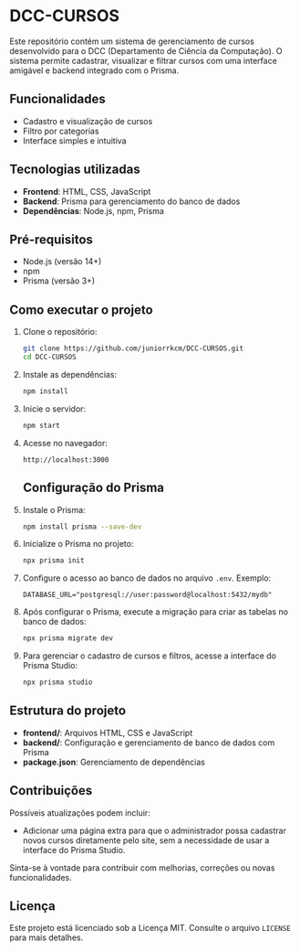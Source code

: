 # DCC-CURSOS

Este repositório contém um sistema de gerenciamento de cursos desenvolvido para o DCC (Departamento de Ciência da Computação). O sistema permite cadastrar, visualizar e filtrar cursos com uma interface amigável e backend integrado com o Prisma.

## Funcionalidades

- Cadastro e visualização de cursos
- Filtro por categorias
- Interface simples e intuitiva

## Tecnologias utilizadas

- **Frontend**: HTML, CSS, JavaScript
- **Backend**: Prisma para gerenciamento do banco de dados
- **Dependências**: Node.js, npm, Prisma

## Pré-requisitos

- Node.js (versão 14+)
- npm
- Prisma (versão 3+)

## Como executar o projeto

1. Clone o repositório:
    ```bash
    git clone https://github.com/juniorrkcm/DCC-CURSOS.git
    cd DCC-CURSOS
    ```

2. Instale as dependências:
    ```bash
    npm install
    ```

3. Inicie o servidor:
    ```bash
    npm start
    ```

4. Acesse no navegador:
    ```
    http://localhost:3000
    ```

    ## Configuração do Prisma

1. Instale o Prisma:
    ```bash
    npm install prisma --save-dev
    ```

2. Inicialize o Prisma no projeto:
    ```bash
    npx prisma init
    ```

3. Configure o acesso ao banco de dados no arquivo `.env`. Exemplo:
    ```
    DATABASE_URL="postgresql://user:password@localhost:5432/mydb"
    ```

4. Após configurar o Prisma, execute a migração para criar as tabelas no banco de dados:
    ```bash
    npx prisma migrate dev
    ```

5. Para gerenciar o cadastro de cursos e filtros, acesse a interface do Prisma Studio:
    ```bash
    npx prisma studio
    ```

## Estrutura do projeto

- **frontend/**: Arquivos HTML, CSS e JavaScript
- **backend/**: Configuração e gerenciamento de banco de dados com Prisma
- **package.json**: Gerenciamento de dependências

## Contribuições

Possíveis atualizações podem incluir:
- Adicionar uma página extra para que o administrador possa cadastrar novos cursos diretamente pelo site, sem a necessidade de usar a interface do Prisma Studio.

Sinta-se à vontade para contribuir com melhorias, correções ou novas funcionalidades.

## Licença

Este projeto está licenciado sob a Licença MIT. Consulte o arquivo `LICENSE` para mais detalhes.
